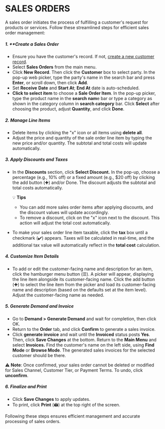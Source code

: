 # SALES ORDERS

A sales order initiates the process of fulfilling a customer's request for products or services. Follow these streamlined steps for efficient sales order management:

##### 1. **Create a Sales Order

* Ensure you have the customer's record. If not, [create a new customer record](https://github.com/Fx-Professional-Services/HorizonDocs/blob/sales_order/Horizon%20User%20Guide/03%20Customers/Create%20a%20New%20Customer%20Record.md).
* Select **Sales Orders** from the main menu. 
* Click **New Record**. Then click the **Customer** box to select party. In the pop-up web picker, type the party's name in the search bar and press **Enter**, or scroll down, then click **Add**.
 * Set **Receive** **Date** and **Start At**; **End At** date is auto-scheduled.
 * **Click to select item** to choose a **Sale Order Item**. In the pop-up picker, type the product name in the **search nam**e bar or type a category as shown in the category column in **search category** bar. Click **Select** after choosing the product, adjust **Quantity**, and click **Done**. 
##### 2. **Manage Line Items**

* Delete items by clicking the "x" icon or all items using **delete all**.
* Adjust the price and quantity of the sale order line item by typing the new price and/or quantity. The subtotal and total costs will update automatically.
##### 3. **Apply Discounts and Taxes**

* In the **Discounts** section, click **Select Discount.** In the pop-up, choose a percentage (e.g., 10% off) or a fixed amount (e.g., $20 off) by clicking the add button (✚) and/or Done. The discount adjusts the subtotal and total costs automatically.

	💡 **Tips**
	* You can add more sales order items after applying discounts, and the discount values will update accordingly. 
	* To remove a discount, click on the "x" icon next to the discount. This action will adjust the total cost automatically.

* To make your sales order line item taxable, click the **tax** box until a checkmark (✔️) appears. Taxes will be calculated in real-time, and the additional tax value will automatically reflect in the **total cost** calculation. 
##### 4. **Customize Item Details**

* To add or edit the customer-facing name and description for an item, click the hamburger menu button (☰).  A picker will appear, displaying the line item alongside its customer-facing name. Click the add button (✚) to select the line item from the picker and load its customer-facing name and description (based on the defaults set at the item level). Adjust the customer-facing name as needed.
##### 5. **Generate Demand and Invoice**

* Go to **Demand > Generate Demand** and wait for completion, then click OK.
* Return to the **Order** tab, and click **Confirm** to generate a sales invoice. 
* Click **generate invoice** and wait until the **Invoiced** status posts **Yes**. Then, click **Save Changes** at the bottom. Return to the **Main Menu** and select **Invoices.** Find the customer's name on the left side, using **Find Mode** or **Browse Mode**. The generated sales invoices for the selected customer should be there. 

⚠️ **Note**:  Once confirmed, your sales order cannot be deleted or modified for Sales Channel, Customer Tier, or Payment Terms. To undo, click **unconfirm**.

##### 6. **Finalize and Print**
- Click **Save Changes** to apply updates.
- To print, click **Print** (🖨️) at the top right of the screen.

Following these steps ensures efficient management and accurate processing of sales orders.